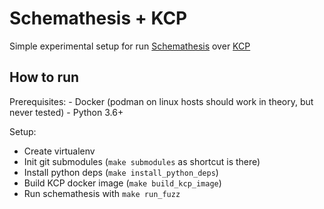 # Schemathesis + KCP

Simple experimental setup for run [Schemathesis](https://github.com/schemathesis/schemathesis/)
over [KCP](https://github.com/kcp-dev/kcp)

## How to run

Prerequisites:
    - Docker (podman on linux hosts should work in theory, but never tested)
    - Python 3.6+


Setup:
* Create virtualenv
* Init git submodules (`make submodules` as shortcut is there)
* Install python deps (`make install_python_deps`)
* Build KCP docker image (`make build_kcp_image`)
* Run schemathesis with `make run_fuzz`